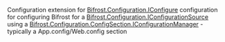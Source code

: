 Configuration extension for [Bifrost.Configuration.IConfigure](Bifrost.Configuration.IConfigure) configuration for configuring Bifrost for 
            a [Bifrost.Configuration.IConfigurationSource](Bifrost.Configuration.IConfigurationSource) using a [Bifrost.Configuration.ConfigSection.IConfigurationManager](Bifrost.Configuration.ConfigSection.IConfigurationManager) - typically
            a App.config/Web.config section